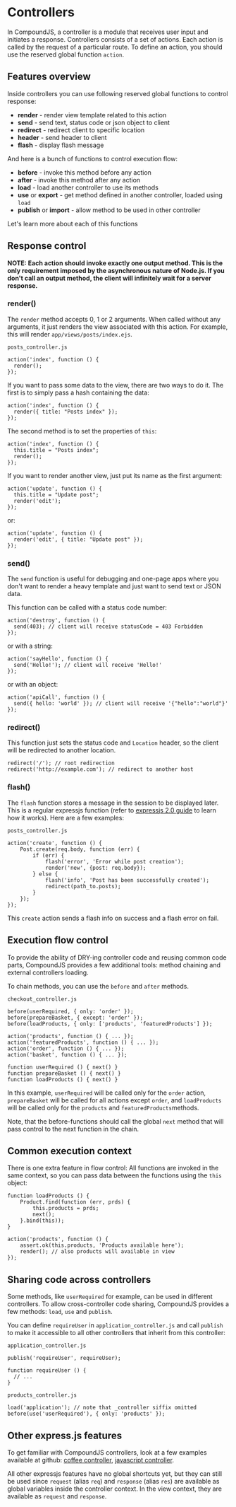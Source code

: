 # Controllers

In CompoundJS, a controller is a module that receives user input and initiates a response. Controllers consists of a set of actions. Each action is called by the request of a particular route. To define an action, you should use the reserved global function `action`.

## Features overview

Inside controllers you can use following reserved global functions to control response:

* <strong>render</strong> - render view template related to this action
* <strong>send</strong> - send text, status code or json object to client
* <strong>redirect</strong> - redirect client to specific location
* <strong>header</strong> - send header to client
* <strong>flash</strong> - display flash message

And here is a bunch of functions to control execution flow:

* <strong>before</strong> - invoke this method before any action
* <strong>after</strong> - invoke this method after any action
* <strong>load</strong> - load another controller to use its methods
* <strong>use</strong> or <strong>export</strong> - get method defined in another controller, loaded using `load`
* <strong>publish</strong> or <strong>import</strong> - allow method to be used in other controller

Let's learn more about each of this functions

## Response control

<strong>NOTE: Each action should invoke exactly one output method. This is the only requirement imposed by the asynchronous nature of Node.js. If you don't call an output method, the client will infinitely wait for a server response.</strong>

### render()

The `render` method accepts 0, 1 or 2 arguments. When called without any arguments, it just renders the view associated with this action. For example, this will render `app/views/posts/index.ejs`.

`posts_controller.js`
```
action('index', function () {
  render();
});
```

If you want to pass some data to the view, there are two ways to do it. The first is to simply pass a hash containing the data:

```
action('index', function () {
  render({ title: "Posts index" });
});
```

The second method is to set the properties of `this`:

```
action('index', function () {
  this.title = "Posts index";
  render();
});
```

If you want to render another view, just put its name as the first argument:

```
action('update', function () {
  this.title = "Update post";
  render('edit');
});
```

or:

```
action('update', function () {
  render('edit', { title: "Update post" });
});
```

### send()

The `send` function is useful for debugging and one-page apps where you don't want to render a heavy template and just want to send text or JSON data.

This function can be called with a status code number:

```
action('destroy', function () {
  send(403); // client will receive statusCode = 403 Forbidden
});
```

or with a string:

```
action('sayHello', function () {
  send('Hello!'); // client will receive 'Hello!'
});
```

or with an object:

```
action('apiCall', function () {
  send({ hello: 'world' }); // client will receive '{"hello":"world"}'
});
```

### redirect()

This function just sets the status code and `Location` header, so the client will be redirected to another location.

```
redirect('/'); // root redirection
redirect('http://example.com'); // redirect to another host
```

### flash()

The `flash` function stores a message in the session to be displayed later.  This is a regular expressjs function (refer to [expressjs 2.0 guide](http://expressjs.com/2x/guide.html#req.flash%28%29 "Expressjs 2.0 guide") to learn how it works). Here are a few examples:

`posts_controller.js`
```
action('create', function () {
    Post.create(req.body, function (err) {
        if (err) {
            flash('error', 'Error while post creation');
            render('new', {post: req.body});
        } else {
            flash('info', 'Post has been successfully created');
            redirect(path_to.posts);
        }
    });
});
```

This `create` action sends a flash info on success and a flash error on fail.

## Execution flow control

To provide the ability of DRY-ing controller code and reusing common code parts, CompoundJS provides a few additional tools: method chaining and external controllers loading.

To chain methods, you can use the `before` and `after` methods.

`checkout_controller.js`
```
before(userRequired, { only: 'order' });
before(prepareBasket, { except: 'order' });
before(loadProducts, { only: ['products', 'featuredProducts'] });

action('products', function () { ... });
action('featuredProducts', function () { ... });
action('order', function () { ... });
action('basket', function () { ... });

function userRequired () { next() }
function prepareBasket () { next() }
function loadProducts () { next() }
```

In this example, `userRequired` will be called only for the `order` action, `prepareBasket` will be called for all actions except `order`, and `loadProducts` will be called only for the `products` and `featuredProducts`methods.

Note, that the before-functions should call the global `next` method that will pass control to the next function in the chain.

## Common execution context

There is one extra feature in flow control: All functions are invoked in the same context, so you can pass data between the functions using the `this` object:

```
function loadProducts () {
    Product.find(function (err, prds) {
        this.products = prds;
        next();
    }.bind(this));
}

action('products', function () {
    assert.ok(this.products, 'Products available here');
    render(); // also products will available in view
});
```

## Sharing code across controllers

Some methods, like `userRequired` for example, can be used in different controllers. To allow cross-controller code sharing, CompoundJS provides a few methods: `load`, `use` and `publish`.

You can define `requireUser` in `application_controller.js` and call `publish` to make it accessible to all other controllers that inherit from this controller:

`application_controller.js`
```
publish('requireUser', requireUser);

function requireUser () {
  // ...
}
```

`products_controller.js`
```
load('application'); // note that _controller siffix omitted
before(use('userRequired'), { only: 'products' });
```

## Other express.js features

To get familiar with CompoundJS controllers, look at a few examples available at github: [coffee controller](https://github.com/anatoliychakkaev/railwayjs.com/blob/master/app/controllers/pages_controller.coffee "coffee controller"), [javascript controller](https://github.com/1602/router/blob/master/app/controllers/users_controller.js "javascript controller").

All other expressjs features have no global shortcuts yet, but they can still be used since `request` (alias  `req`) and `response` (alias `res`) are available as global variables inside the controller context. In the view context, they are available as `request` and `response`.

